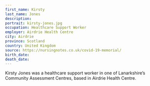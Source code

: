 ```yaml
---
first_name: Kirsty
last_name: Jones
description: 
portrait: kirsty-jones.jpg
occupation: Healthcare Support Worker
employer: Airdrie Health Centre
city: Airdrie
province: Scotland
country: United Kingdom
source: https://nursingnotes.co.uk/covid-19-memorial/
birth_date: 
death_date: 
---
```


Kirsty Jones was a healthcare support worker in one of Lanarkshire’s Community Assessment Centres, based in Airdrie Health Centre.